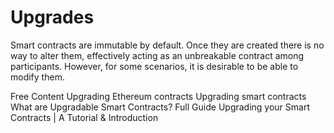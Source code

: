 # Upgrades

Smart contracts are immutable by default. Once they are created there is no way to alter them, effectively acting as an unbreakable contract among participants. However, for some scenarios, it is desirable to be able to modify them.

<ResourceGroupTitle>Free Content</ResourceGroupTitle>
<BadgeLink colorScheme='yellow' badgeText='Read' href='https://ethereum.org/en/developers/docs/smart-contracts/upgrading/'>Upgrading Ethereum contracts</BadgeLink>
<BadgeLink colorScheme='yellow' badgeText='Read' href='https://docs.openzeppelin.com/learn/upgrading-smart-contracts'>Upgrading smart contracts</BadgeLink>
<BadgeLink colorScheme='yellow' badgeText='Read' href='https://moralis.io/what-are-upgradable-smart-contracts-full-guide/'>What are Upgradable Smart Contracts? Full Guide</BadgeLink>
<BadgeLink badgeText='Watch' href='https://youtu.be/bdXJmWajZRY'>Upgrading your Smart Contracts | A Tutorial & Introduction</BadgeLink>